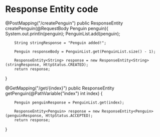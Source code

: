 # Response Entity code

@PostMapping("/createPenguin")
    public ResponseEntity<String> createPenguin(@RequestBody Penguin penguin){
        System.out.println(penguin);
        PenguinList.add(penguin);
        
        String stringResponse = "Penguin added!";
        
        Penguin responseBody = PenguinList.get(PenguinList.size() - 1);
        
        ResponseEntity<String> response = new ResponseEntity<String>(stringResponse, HttpStatus.CREATED);
        return response;
        
}


@GetMapping("/get/{index}")
    public ResponseEntity<Penguin> getPenguin(@PathVariable("index") int index) {
    
        Penguin penguinResponse = PenguinList.get(index);
        
        ResponseEntity<Penguin> response = new ResponseEntity<Penguin>(penguinResponse, HttpStatus.ACCEPTED);
        return response;
}